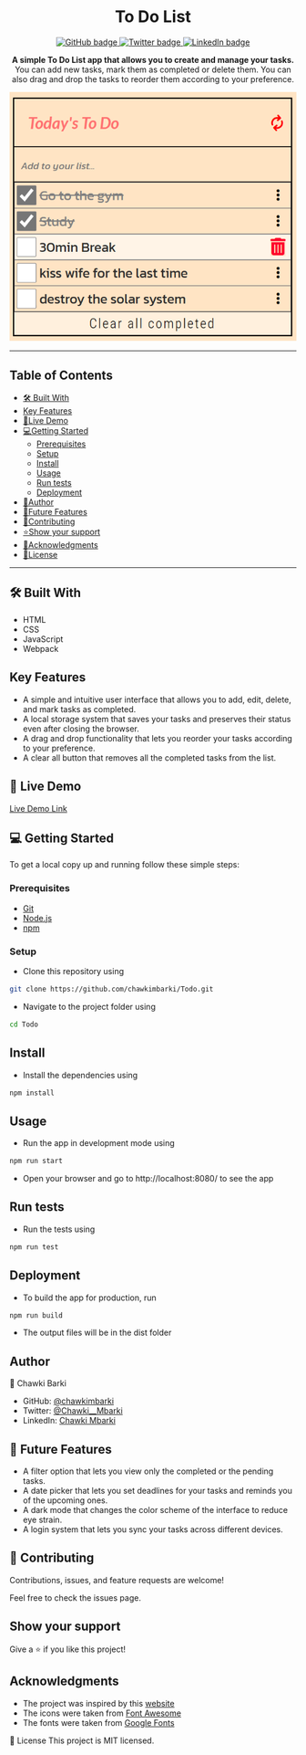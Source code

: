 <h1 align="center">To Do List</h1>

<p align="center">
  <a href="https://github.com/chawkimbarki">
    <img src="https://img.shields.io/badge/GitHub-100000?style=for-the-badge&logo=github&logoColor=white" alt="GitHub badge" />
  </a>
  <a href="https://twitter.com/Chawki__Mbarki">
    <img src="https://img.shields.io/badge/Twitter-1DA1F2?style=for-the-badge&logo=twitter&logoColor=white" alt="Twitter badge" />
  </a>
  <a href="https://www.linkedin.com/in/chawki-mbarki-a77546202/">
    <img src="https://img.shields.io/badge/LinkedIn-0077B5?style=for-the-badge&logo=linkedin&logoColor=white" alt="LinkedIn badge" />
  </a>
</p>

<p align="center">
  <strong>A simple To Do List app that allows you to create and manage your tasks.</strong>
  <br>
  You can add new tasks, mark them as completed or delete them. You can also drag and drop the tasks to reorder them according to your preference.
</p>
<div style="text-align: center;">
<img src="./app_screenshot.png">
</div>

<hr>

## Table of Contents

- [🛠 Built With](#built-with)
- [Key Features](#key-features)
- [🚀Live Demo](#live-demo)
- [💻Getting Started](#getting-started)
  - [Prerequisites](#prerequisites)
  - [Setup](#setup)
  - [Install](#install)
  - [Usage](#usage)
  - [Run tests](#run-tests)
  - [Deployment](#deployment)
- [👥Author](#author)
- [🔭Future Features](#Future-Features)
- [🤝Contributing](#contributing)
- [⭐️Show your support](#show-your-support)
- [🙏Acknowledgments](#acknowledgments)
- [📝License](#license)

<hr>

## 🛠 Built With

- HTML
- CSS
- JavaScript
- Webpack

## Key Features
- A simple and intuitive user interface that allows you to add, edit, delete, and mark tasks as completed.
- A local storage system that saves your tasks and preserves their status even after closing the browser.
- A drag and drop functionality that lets you reorder your tasks according to your preference.
- A clear all button that removes all the completed tasks from the list.

## 🚀 Live Demo

[Live Demo Link](https://chawkimbarki.github.io/Todo/)

## 💻 Getting Started

To get a local copy up and running follow these simple steps:

### Prerequisites

- [Git](https://git-scm.com)
- [Node.js](https://nodejs.org/en/download/)
- [npm](http://npmjs.com)

### Setup

- Clone this repository using 
```bash
git clone https://github.com/chawkimbarki/Todo.git
```
- Navigate to the project folder using
```bash
cd Todo
```

## Install

- Install the dependencies using
```bash
npm install
```

## Usage

- Run the app in development mode using
```bash
npm run start
```
- Open your browser and go to http://localhost:8080/ to see the app

## Run tests

- Run the tests using
```bash
npm run test
```

## Deployment

- To build the app for production, run
```bash
npm run build
```
- The output files will be in the dist folder

## Author

👤 Chawki Barki

- GitHub: [@chawkimbarki](https://github.com/chawkimbarki)
- Twitter: [@Chawki__Mbarki](https://twitter.com/Chawki__Mbarki)
- LinkedIn: [Chawki Mbarki](https://www.linkedin.com/in/chawki-mbarki-a77546202/)

## 🔭 Future Features

- A filter option that lets you view only the completed or the pending tasks.
- A date picker that lets you set deadlines for your tasks and reminds you of the upcoming ones.
- A dark mode that changes the color scheme of the interface to reduce eye strain.
- A login system that lets you sync your tasks across different devices.

## 🤝 Contributing

Contributions, issues, and feature requests are welcome!

Feel free to check the issues page.

## Show your support

Give a ⭐️ if you like this project!

## Acknowledgments

- The project was inspired by this [website](https://web.archive.org/web/20180320194056/http://www.getminimalist.com:80/)
- The icons were taken from [Font Awesome](https://fontawesome.com/)
- The fonts were taken from [Google Fonts](https://fonts.google.com/)

📝 License
This project is MIT licensed.